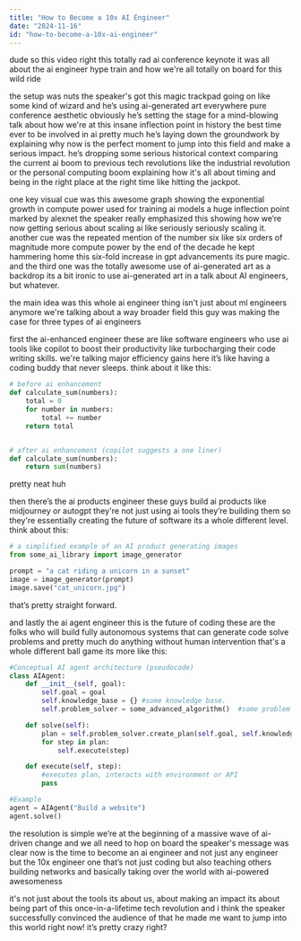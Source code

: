 ```yaml
---
title: "How to Become a 10x AI Engineer"
date: "2024-11-16"
id: "how-to-become-a-10x-ai-engineer"
---
```


dude so this video right this totally rad ai conference keynote it was all about the ai engineer hype train and how we're all totally on board for this wild ride

the setup was nuts the speaker's got this magic trackpad going on like some kind of wizard and he’s using ai-generated art everywhere pure conference aesthetic obviously he’s setting the stage for a mind-blowing talk about how we're at this insane inflection point in history the best time ever to be involved in ai pretty much  he’s laying down the groundwork by explaining why now is the perfect moment to jump into this field and make a serious impact.  he’s dropping some serious historical context  comparing the current ai boom to previous tech revolutions like the industrial revolution or the personal computing boom explaining how it's all about timing and being in the right place at the right time like hitting the jackpot.

one key visual cue was this awesome graph showing the exponential growth in compute power used for training ai models  a huge inflection point marked by alexnet the speaker really emphasized this showing how we’re now getting serious about scaling ai like seriously seriously scaling it. another cue was the repeated mention of the number six like six orders of magnitude more compute power by the end of the decade  he kept hammering home this six-fold increase in gpt advancements its pure magic. and the third one was the totally awesome use of ai-generated art as a backdrop its a bit ironic to use ai-generated art in a talk about AI engineers, but whatever.


the main idea was this whole ai engineer thing isn't just about ml engineers anymore we're talking about a way broader field this guy was making the case for three types of ai engineers  

first the ai-enhanced engineer  these are like software engineers who use ai tools like copilot to boost their productivity like turbocharging their code writing skills.  we're talking major efficiency gains here it’s like having a coding buddy that never sleeps.  think about it like this:

```python
# before ai enhancement
def calculate_sum(numbers):
    total = 0
    for number in numbers:
        total += number
    return total


# after ai enhancement (copilot suggests a one liner)
def calculate_sum(numbers):
    return sum(numbers)
```
pretty neat huh


then there’s the ai products engineer these guys build ai products like midjourney or autogpt  they're not just using ai tools they’re building them so they're essentially creating the future of software its a whole different level. think about this:

```python
# a simplified example of an AI product generating images
from some_ai_library import image_generator

prompt = "a cat riding a unicorn in a sunset"
image = image_generator(prompt)
image.save("cat_unicorn.jpg")
```
that’s pretty straight forward.

and lastly the ai agent engineer  this is the future of coding these are the folks who will build fully autonomous systems that can generate code solve problems and pretty much do anything without human intervention that's a whole different ball game its more like this:

```python
#Conceptual AI agent architecture (pseudocode)
class AIAgent:
    def __init__(self, goal):
        self.goal = goal
        self.knowledge_base = {} #some knowledge base.
        self.problem_solver = some_advanced_algorithm()  #some problem solving algorithm

    def solve(self):
        plan = self.problem_solver.create_plan(self.goal, self.knowledge_base)
        for step in plan:
            self.execute(step)

    def execute(self, step):
        #executes plan, interacts with environment or API
        pass

#Example
agent = AIAgent("Build a website")
agent.solve()
```


the resolution is simple we’re at the beginning of a massive wave of ai-driven change and we all need to hop on board  the speaker's message was clear  now is the time to become an ai engineer and not just any engineer but the 10x engineer  one that’s not just coding but also teaching others  building networks and basically taking over the world with ai-powered awesomeness

it's not just about the tools its about us, about making an impact its about being part of this once-in-a-lifetime tech revolution  and i think the speaker successfully convinced the audience of that he made me want to jump into this world right now! it’s pretty crazy  right?
